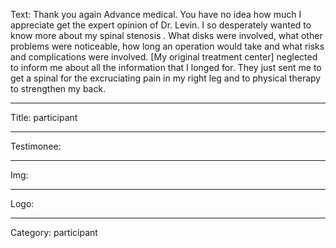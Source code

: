 Text: Thank you again Advance medical. You have no idea how much I appreciate get the expert opinion of Dr. Levin. I so desperately wanted to know more about my spinal stenosis . What disks were involved, what other problems were noticeable, how long an operation would take and what risks and complications were involved. [My original treatment center] neglected to inform me about all the information that I longed for. They just sent me to get a spinal for the excruciating pain in my right leg and to physical therapy to strengthen my back.

----

Title: participant

----

Testimonee:

----

Img:

----

Logo:

----

Category: participant
